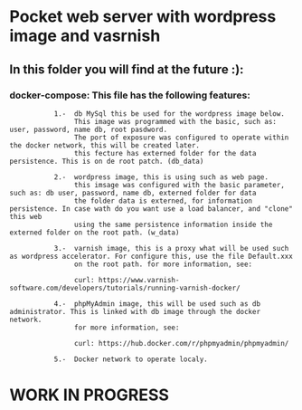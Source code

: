 # Pocket web server with wordpress image and vasrnish

## In this folder you will find at the future :):
### docker-compose: This file has the following features:
               1.-  db MySql this be used for the wordpress image below.
                    This image was programmed with the basic, such as: user, password, name db, root pasdword.
                    The port of exposure was configured to operate within  the docker network, this will be created later.
                    this fecture has externed folder for the data persistence. This is on de root patch. (db_data)
  
               2.-  wordpress image, this is using such as web page.
                    this imsage was configured with the basic parameter, such as: db user, password, name db, externed folder for data
                    the folder data is externed, for information persistence. In case wath do you want use a load balancer, and "clone" this web
                    using the same persistence information inside the externed folder on the root path. (w_data)

               3.-  varnish image, this is a proxy what will be used such as wordpress accelerator. For configure this, use the file Default.xxx
                    on the root path. for more information, see:
 
                    curl: https://www.varnish-software.com/developers/tutorials/running-varnish-docker/

               4.-  phpMyAdmin image, this will be used such as db administrator. This is linked with db image through the docker network. 
                    for more information, see:
                 
                    curl: https://hub.docker.com/r/phpmyadmin/phpmyadmin/
               
               5.-  Docker network to operate localy. 

# WORK IN PROGRESS

